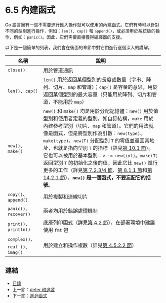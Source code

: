 # 6.5 內建函式

Go 語言擁有一些不需要進行匯入操作就可以使用的內建函式。它們有時可以針對不同的型別進行操作，例如：`len()`、`cap()` 和 `append()`，或必須用於系統級的操作，例如：`panic()`。因此，它們需要直接獲得編譯器的支援。

以下是一個簡單的列表，我們會在後面的章節中對它們進行逐個深入的講解。

|名稱|說明|
|---|---|
|`close()`|用於管道通訊|
|`len()`、`cap()`|`len()` 用於返回某個型別的長度或數量（字串、陣列、切片、`map` 和管道）；`cap()` 是容量的意思，用於返回某個型別的最大容量（只能用於陣列、切片和管道，不能用於 `map`）|
|`new()`、`make()`|`new()` 和 `make()` 均是用於分配記憶體：`new()` 用於值型別和使用者定義的型別，如自訂結構，`make` 用於內建參考型別（切片、`map` 和管道）。它們的用法就像是函式，但是將型別作為引數：`new(type)`、`make(type)`。`new(T)` 分配型別 `T` 的零值並返回其地址，也就是指向型別 `T` 的指標（詳見[第 10.1 節](10.1.md)）。它也可以被用於基本型別：`v := new(int)`。`make(T)` 返回型別 `T` 的初始化之後的值，因此它比 `new()` 進行更多的工作（詳見[第 7.2.3/4 節](07.2.md)、[第 8.1.1 節](08.1.md)和[第 14.2.1 節](14.2.md)）。**`new()` 是一個函式，不要忘記它的括號**。|
|`copy()`、`append()`|用於複製和連線切片|
|`panic()`、`recover()`|兩者均用於錯誤處理機制|
|`print()`、`println()`|底層列印函式（詳見[第 4.2 節](04.2.md)），在部署環境中建議使用 `fmt` 包|
|`complex()`、`real ()`、`imag()`|用於建立和操作複數（詳見[第 4.5.2.2 節](04.5.md)）|

## 連結

- [目錄](directory.md)
- 上一節：[defer 和追蹤](06.4.md)
- 下一節：[遞迴函式](06.6.md)
